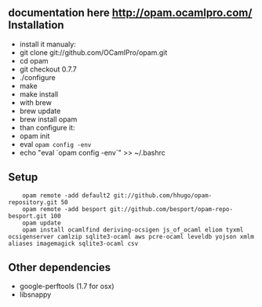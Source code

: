 documentation here http://opam.ocamlpro.com/
Installation
----------------
- install it manualy:
 - git clone git://github.com/OCamlPro/opam.git
 - cd opam
 - git checkout 0.7.7
 - ./configure
 - make
 - make install
- with brew
 - brew update
 - brew install opam
- than configure it:
 - opam init
 - eval `opam config -env`
 - echo "eval \`opam config -env\`" >> ~/.bashrc

Setup
----------------
        opam remote -add default2 git://github.com/hhugo/opam-repository.git 50
        opam remote -add besport git://github.com/besport/opam-repo-besport.git 100
        opam update
        opam install ocamlfind deriving-ocsigen js_of_ocaml eliom tyxml ocsigenserver camlzip sqlite3-ocaml aws pcre-ocaml leveldb yojson xmlm aliases imagemagick sqlite3-ocaml csv


Other dependencies
----------------
- google-perftools (1.7 for osx)
- libsnappy
